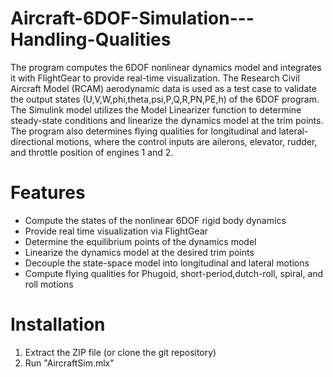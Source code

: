# Aircraft-6DOF-Simulation---Handling-Qualities

The program computes the 6DOF nonlinear dynamics model and integrates it with FlightGear to provide real-time visualization. The Research Civil Aircraft Model (RCAM) aerodynamic data is used as a test case to validate the output states (U,V,W,phi,theta,psi,P,Q,R,PN,PE,h) of the 6DOF program. The Simulink model utilizes the Model Linearizer function to determine steady-state conditions and linearize the dynamics model at the trim points. The program also determines flying qualities for longitudinal and lateral-directional motions, where the control inputs are ailerons, elevator, rudder, and throttle position of engines 1 and 2. 

Features
============
* Compute the states of the nonlinear 6DOF rigid body dynamics
* Provide real time visualization via FlightGear 
* Determine the equilibrium points of the dynamics model 
* Linearize the dynamics model at the desired trim points
* Decouple the state-space model into longitudinal and lateral motions
* Compute flying qualities for Phugoid, short-period,dutch-roll, spiral, and roll motions 

Installation
============
1. Extract the ZIP file (or clone the git repository) 
2. Run "AircraftSim.mlx" 
